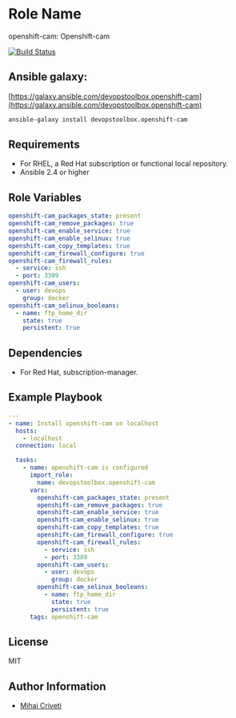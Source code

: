 Role Name
=========

openshift-cam: Openshift-cam

[![Build Status](https://travis-ci.org/cmihai-ansible/openshift-cam.svg?branch=master)](https://travis-ci.org/cmihai-ansible/openshift-cam)

Ansible galaxy:
---------------

[https://galaxy.ansible.com/devopstoolbox.openshift-cam](https://galaxy.ansible.com/devopstoolbox.openshift-cam)

```bash
ansible-galaxy install devopstoolbox.openshift-cam
```

Requirements
------------

- For RHEL, a Red Hat subscription or functional local repository.
- Ansible 2.4 or higher

Role Variables
--------------

```yaml
openshift-cam_packages_state: present
openshift-cam_remove_packages: true
openshift-cam_enable_service: true
openshift-cam_enable_selinux: true
openshift-cam_copy_templates: true
openshift-cam_firewall_configure: true
openshift-cam_firewall_rules:
  - service: ssh
  - port: 3389
openshift-cam_users:
  - user: devops
    group: docker
openshift-cam_selinux_booleans:
  - name: ftp_home_dir
    state: true
    persistent: true
```

Dependencies
------------

- For Red Hat, subscription-manager.

Example Playbook
----------------

```yaml
---
- name: Install openshift-cam on localhost
  hosts:
    - localhost
  connection: local

  tasks:
    - name: openshift-cam is configured
      import_role:
        name: devopstoolbox.openshift-cam
      vars:
        openshift-cam_packages_state: present
        openshift-cam_remove_packages: true
        openshift-cam_enable_service: true
        openshift-cam_enable_selinux: true
        openshift-cam_copy_templates: true
        openshift-cam_firewall_configure: true
        openshift-cam_firewall_rules:
          - service: ssh
          - port: 3389
        openshift-cam_users:
          - user: devops
            group: docker
        openshift-cam_selinux_booleans:
          - name: ftp_home_dir
            state: true
            persistent: true
      tags: openshift-cam
```

License
-------

MIT

Author Information
------------------

- [Mihai Criveti](https://www.linkedin.com/in/crivetimihai)
